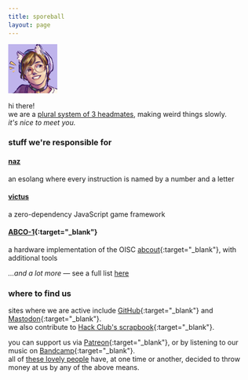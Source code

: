 ```yaml
---
title: sporeball
layout: page
---
```


![sporeball's avatar](assets/avatar.png)

hi there!\
we are a [plural system of 3 headmates](pages/system_information), making weird things slowly.\
*it's nice to meet you.*

### stuff we're responsible for

#### [naz](https://sporeball.dev/naz)
an esolang where every instruction is named by a number and a letter

#### [victus](https://sporeball.dev/victus)
a zero-dependency JavaScript game framework

#### [ABCO-1](https://github.com/sporeball/ABCO-1){:target="_blank"}
a hardware implementation of the OISC [abcout](https://esolangs.org/wiki/Abcout){:target="_blank"}, with additional tools

*...and a lot more* &mdash; see a full list [here](/pages/works)

### where to find us

sites where we are active include [GitHub](https://github.com/sporeball){:target="_blank"} and [Mastodon](https://tech.lgbt/@sporeball){:target="_blank"}.\
we also contribute to [Hack Club's scrapbook](https://scrapbook.hackclub.com/sporeball){:target="_blank"}.

you can support us via [Patreon](https://patreon.com/sporeball){:target="_blank"}, or by listening to our music on [Bandcamp](https://sporeball.bandcamp.com){:target="_blank"}.\
all of [these lovely people](/pages/thanks) have, at one time or another, decided to throw money at us by any of the above means.
